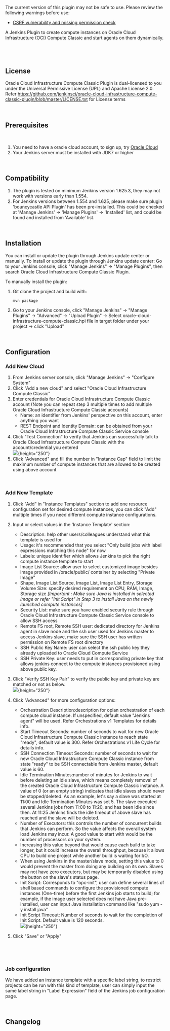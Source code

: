 The current version of this plugin may not be safe to use. Please review
the following warnings before use:

-   [CSRF vulnerability and missing permission
    check](https://jenkins.io/security/advisory/2019-10-16/#SECURITY-1462)

A Jenkins Plugin to create compute instances on Oracle Cloud
Infrastructure (OCI) Compute Classic and start agents on them
dynamically.

  

##  

## License

Oracle Cloud Infrastructure Compute Classic Plugin is dual-licensed to
you under the Universal Permissive License (UPL) and Apache License 2.0.
Refer <https://github.com/jenkinsci/oracle-cloud-infrastructure-compute-classic-plugin/blob/master/LICENSE.txt> for
License terms

  

 

## Prerequisites

 

1.  You need to have a oracle cloud account, to sign up, try [Oracle
    Cloud](https://cloud.oracle.com/en_US/tryit)
2.  Your Jenkins server must be installed with JDK7 or higher

 

## Compatibility

1.  The plugin is tested on minimum Jenkins version 1.625.3, they may
    not work with versions early than 1.554.
2.  For Jenkins versions between 1.554 and 1.625, please make sure
    plugin 'bouncycastle API Plugin' has been pre-installed. This could
    be checked at 'Manage Jenkins' -\> 'Manage Plugins' -\> 'Installed'
    list, and could be found and installed from 'Available' list.

 

## Installation

You can install or update the plugin through Jenkins update center or
manually. To install or update the plugin through Jenkins update center:
Go to your Jenkins console, click "Manage Jenkins" -\> "Manage Plugins",
then search Oracle Cloud Infrastructure Compute Classic Plugin.

To manually install the plugin:

1.  Git clone the project and build with:

        mvn package

2.  Go to your Jenkins console, click "Manage Jenkins" -\> "Manage
    Plugins" -\> "Advanced" -\> "Upload Plugin" -\> Select
    oracle-cloud-infrastructure-compute-classic.hpi file in target
    folder under your project -\> click "Upload"

 

## Configuration

### Add New Cloud

1.  From Jenkins server console, click "Manage Jenkins" -\> "Configure
    System"
2.  Click "Add a new cloud" and select "Oracle Cloud Infrastructure
    Compute Classic"
3.  Enter credentials for Oracle Cloud Infrastructure Compute Classic
    account (Note you can repeat step 3 multiple times to add multiple
    Oracle Cloud Infrastructure Compute Classic accounts)
    -   Name: an identifier from Jenkins' perspective on this account,
        enter anything you want
    -   REST Endpoint and Identity Domain: can be obtained from your
        Oracle Cloud Infrastructure Compute Classic Service console
4.  Click "Test Connection" to verify that Jenkins can successfully talk
    to Oracle Cloud Infrastructure Compute Classic with the
    account/credential you entered  
    ![](docs/images/image2018-1-16_13:50:58.png){height="250"}
5.  Click "Advanced" and fill the number in "Instance Cap" field to
    limit the maximum number of compute instances that are allowed to be
    created using above account

 

### Add New Template

1.  Click "Add" in "Instance Templates" section to add one resource
    configuration set for desired compute instances, you can click "Add"
    multiple times if you need different compute instance
    configurations.

2.  Input or select values in the 'Instance Template' section:

    -   Description: help other users/colleagues understand what this
        template is used for
    -   Usage: it's recommended that you select "Only build jobs with
        label expressions matching this node" for now
    -   Labels: unique identifier which allows Jenkins to pick the right
        compute instance template to start
    -   Image List Source: allow user to select customized image besides
        image provided in /oracle/public/ container by selecting
        "Private Image"
    -   Shape, Image List Source, Image List, Image List Entry, Storage
        Volume Size: specify desired requirement on CPU, RAM, Image,
        Storage size *\[Important : Make sure Java is installed in
        selected image or refer "Init Script" in Step 3 to install Java
        on the newly launched compute instances\]*
    -   Security List: make sure you have enabled security rule through
        Oracle Cloud Infrastructure Compute Classic Service console to
        allow SSH access
    -   Remote FS root, Remote SSH user: dedicated directory for Jenkins
        agent in slave node and the ssh user used for Jenkins master to
        access Jenkins slave, make sure the SSH user has written
        permission on Remote FS root directory
    -   SSH Public Key Name: user can select the ssh public key they
        already uploaded to Oracle Cloud Compute Service
    -   SSH Private Key: user needs to put in corresponding private key
        that allows jenkins connect to the compute instances provisioned
        using above public key.

3.  Click "Verify SSH Key Pair" to verify the public key and private key
    are matched or not as below.  
    ![](docs/images/image2018-1-16_13:53:5.png){height="250"}

4.  Click "Advanced" for more configuration options:

    -   Orchestration Description:description for oplan orchestration of
        each compute cloud instance. If unspecified, default value
        "Jenkins agent" will be used. Refer Orchestrations v1 Templates
        for details info.
    -   Start Timeout Seconds: number of seconds to wait for new Oracle
        Cloud Infrastructure Compute Classic instance to reach state
        "ready", default value is 300. Refer Orchestrations v1 Life
        Cycle for details info.
    -   SSH Connection Timeout Seconds: number of seconds to wait for
        new Oracle Cloud Infrastructure Compute Classic instance from
        state "ready" to be SSH connectable from Jenkins master, default
        value is 60.
    -   Idle Termination Minutes:number of minutes for Jenkins to wait
        before deleting an idle slave, which means completely removal of
        the created Oracle Cloud Infrastructure Compute Classic
        instance. A value of 0 (or an empty string) indicates that idle
        slaves should never be stopped/deleted. As an example, let's say
        a slave was started at 11:00 and Idle Termination Minutes was
        set 5. The slave executed several Jenkins jobs from 11:00 to
        11:20, and has been idle since then. At 11:25 Jenkins finds the
        idle timeout of above slave has reached and the slave will be
        deleted.
    -   Number of Executors: this controls the number of concurrent
        builds that Jenkins can perform. So the value affects the
        overall system load Jenkins may incur. A good value to start
        with would be the number of processors on your system.
    -   Increasing this value beyond that would cause each build to take
        longer, but it could increase the overall throughput, because it
        allows CPU to build one project while another build is waiting
        for I/O.
    -   When using Jenkins in the master/slave mode, setting this value
        to 0 would prevent the master from doing any building on its
        own. Slaves may not have zero executors, but may be temporarily
        disabled using the button on the slave's status page.
    -   Init Script: Corresponds to "opc-init", user can define several
        lines of shell based commands to configure the provisioned
        compute instances (One-time) before the first Jenkins job starts
        to build; for example, if the image user selected does not have
        Java pre-installed, user can input Java installation command
        like "sudo yum -y install java"
    -   Init Script Timeout: Number of seconds to wait for the
        completion of Init Script. Default value is 120 seconds.  
        ![](docs/images/image2018-1-16_13:53:42.png){height="250"}

5.  Click "Save" or "Apply"

 

 

### Job configuration

We have added an instance template with a specific label string, to
restrict projects can be run with this kind of template, user can simply
input the same label string in "Label Expression" field of the Jenkins
job configuration page.

 

## Changelog
